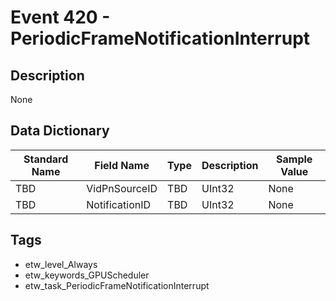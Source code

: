 # Event 420 - PeriodicFrameNotificationInterrupt

## Description
None

## Data Dictionary
|Standard Name|Field Name|Type|Description|Sample Value|
|---|---|---|---|---|
|TBD|VidPnSourceID|TBD|UInt32|None|None|
|TBD|NotificationID|TBD|UInt32|None|None|

## Tags
* etw_level_Always
* etw_keywords_GPUScheduler
* etw_task_PeriodicFrameNotificationInterrupt